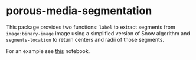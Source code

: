 # porous-media-segmentation

This package provides two functions: `label` to extract segments from
`imago:binary-image` image using a simplified version of Snow algorithm and
`segments-location` to return centers and radii of those segments.

For an example see [this](docs/example.ipynb) notebook.
